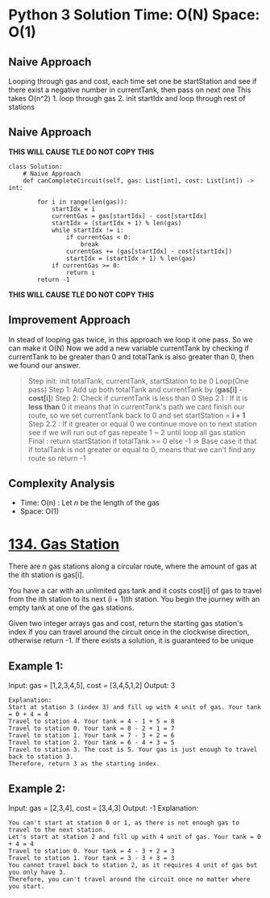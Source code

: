 

# Python 3 Solution Time: O(N) Space: O(1) 
## Naive Approach
Looping through gas and cost, each time set one be startStation and see if there exist a negative number in currentTank, then pass on next one
This takes O(n^2) 1. loop through gas 2. init startIdx and loop through rest of stations

## Naive Approach 
**THIS WILL CAUSE TLE DO NOT COPY THIS**
```
class Solution:
    # Naive Approach
    def canCompleteCircuit(self, gas: List[int], cost: List[int]) -> int:
        
        for i in range(len(gas)):
            startIdx = i 
            currentGas = gas[startIdx] - cost[startIdx]
            startIdx = (startIdx + 1) % len(gas)
            while startIdx != i:
                if currentGas < 0:
                    break
                currentGas += (gas[startIdx] - cost[startIdx])
                startIdx = (startIdx + 1) % len(gas)
            if currentGas >= 0:
                return i    
        return -1
```
**THIS WILL CAUSE TLE DO NOT COPY THIS**

## Improvement Approach

In stead of looping gas twice, in this approach we loop it one pass. So we can make it O(N)
Now we add a new variable currentTank by checking if currentTank to be greater than 0 and totalTank is also greater than 0, then we found our answer.

> Step init: init totalTank, currentTank, startStation to be 0
> Loop(One pass)
> Step 1: Add up both totalTank and currentTank by (**gas[i]** - **cost[i]**)
> Step 2: Check if currentTank is less than 0
> Step 2.1 : If it is **less than** 0 it means that in currentTank's path we cant finish our route, so we set currentTank back to 0 and set startStation = **i + 1**
> Step 2.2 : If it greater or equal 0 we continue move on to next station see if we will run out of gas
> repeate 1 ~ 2 until loop all gas station
> Final : return startStation if totalTank >= 0 else -1 => Base case it that if totalTank is not greater or equal to 0, means that we can't find any route so return -1


## Complexity Analysis
* Time: O(n) : Let *n* be the length of the gas
* Space: O(1)

# [134. Gas Station](https://leetcode.com/problems/gas-station/)

There are n gas stations along a circular route, where the amount of gas at the ith station is gas[i].

You have a car with an unlimited gas tank and it costs cost[i] of gas to travel from the ith station to its next (i + 1)th station. You begin the journey with an empty tank at one of the gas stations.

Given two integer arrays gas and cost, return the starting gas station's index if you can travel around the circuit once in the clockwise direction, otherwise return -1. If there exists a solution, it is guaranteed to be unique

 

## Example 1:

Input: gas = [1,2,3,4,5], cost = [3,4,5,1,2]
Output: 3
```
Explanation:
Start at station 3 (index 3) and fill up with 4 unit of gas. Your tank = 0 + 4 = 4
Travel to station 4. Your tank = 4 - 1 + 5 = 8
Travel to station 0. Your tank = 8 - 2 + 1 = 7
Travel to station 1. Your tank = 7 - 3 + 2 = 6
Travel to station 2. Your tank = 6 - 4 + 3 = 5
Travel to station 3. The cost is 5. Your gas is just enough to travel back to station 3.
Therefore, return 3 as the starting index.
```
## Example 2:

Input: gas = [2,3,4], cost = [3,4,3]
Output: -1
Explanation:
```
You can't start at station 0 or 1, as there is not enough gas to travel to the next station.
Let's start at station 2 and fill up with 4 unit of gas. Your tank = 0 + 4 = 4
Travel to station 0. Your tank = 4 - 3 + 2 = 3
Travel to station 1. Your tank = 3 - 3 + 3 = 3
You cannot travel back to station 2, as it requires 4 unit of gas but you only have 3.
Therefore, you can't travel around the circuit once no matter where you start.
```
